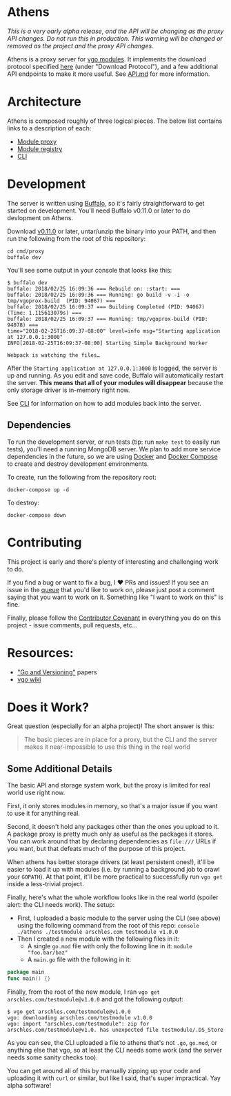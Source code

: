 # Athens

*This is a very early alpha release, and the API will be changing as the proxy API changes.*
_Do not run this in production. This warning will be changed or removed as the project and the proxy API changes._

Athens is a proxy server for [vgo modules](https://github.com/golang/go/wiki/vgo). It implements
the download protocol specified [here](https://research.swtch.com/vgo-module)
(under "Download Protocol"), and a few additional API endpoints to make it more useful. See
[API.md](./API.md) for more information.

# Architecture

Athens is composed roughly of three logical pieces. The below list contains links
to a description of each:

* [Module proxy](./PROXY.md)
* [Module registry](./REGISTRY.md)
* [CLI](./CLI.md)

# Development

The server is written using [Buffalo](https://gobuffalo.io/), so it's fairly straightforward
to get started on development. You'll need Buffalo v0.11.0 or later to do devlopment on Athens.

Download
[v0.11.0](https://github.com/gobuffalo/buffalo/releases/tag/v0.11.0) or later, untar/unzip the
binary into your PATH, and then run the following from the root of this repository:

```console
cd cmd/proxy
buffalo dev
```

You'll see some output in your console that looks like this:

```console
$ buffalo dev
buffalo: 2018/02/25 16:09:36 === Rebuild on: :start: ===
buffalo: 2018/02/25 16:09:36 === Running: go build -v -i -o tmp/vgoprox-build  (PID: 94067) ===
buffalo: 2018/02/25 16:09:37 === Building Completed (PID: 94067) (Time: 1.115613079s) ===
buffalo: 2018/02/25 16:09:37 === Running: tmp/vgoprox-build (PID: 94078) ===
time="2018-02-25T16:09:37-08:00" level=info msg="Starting application at 127.0.0.1:3000"
INFO[2018-02-25T16:09:37-08:00] Starting Simple Background Worker

Webpack is watching the files…
```

After the `Starting application at 127.0.0.1:3000` is logged, the server is up and running.
As you edit and save code, Buffalo will automatically restart the server. **This means that
all of your modules will disappear** because the only storage driver is in-memory right now.

See [CLI](#CLI) for information on how to add modules back into the server.

## Dependencies

To run the development server, or run tests (tip: run `make test` to easily
run tests), you'll need a running MongoDB server. We plan to add more service
dependencies in the future, so we are using
[Docker](https://www.docker.com/) and
[Docker Compose](https://docs.docker.com/compose/) to create and destroy
development environments.

To create, run the following from the repository root:

```console
docker-compose up -d
```

To destroy:

```console
docker-compose down
```

# Contributing

This project is early and there's plenty of interesting and challenging work to do.

If you find a bug or want to fix a bug, I :heart: PRs and issues! If you see an issue
in the [queue](https://github.com/gomods/athens/issues) that you'd like to work on,
please just post a comment saying that you want to work on it. Something like
"I want to work on this" is fine.

Finally, please follow the
[Contributor Covenant](https://www.contributor-covenant.org/) in everything
you do on this project - issue comments, pull requests, etc...

# Resources:

* ["Go and Versioning"](https://research.swtch.com/vgo) papers
* [vgo wiki](https://github.com/golang/go/wiki/vgo)

# Does it Work?

Great question (especially for an alpha project)! The short answer is this:

> The basic pieces are in place for a proxy, but the CLI and the server makes
> it near-impossible to use this thing in the real world

## Some Additional Details

The basic API and storage system work, but the proxy is limited for real world use right now.

First, it only stores modules in memory, so that's a major issue if you want to use it for anything
real.

Second, it doesn't hold any packages other than the ones you upload to it. A package proxy
is pretty much only as useful as the packages it stores. You can work around that by declaring
dependencies as `file:///` URLs if you want, but that defeats much of the purpose of this project.

When athens has better storage drivers (at least persistent ones!), it'll be easier to load it up
with modules (i.e. by running a background job to crawl your `GOPATH`). At that point, it'll be
more practical to successfully run `vgo get` inside a less-trivial project.

Finally, here's what the whole workflow looks like in the real world (spoiler alert: the CLI needs
work). The setup:

* First, I uploaded a basic module to the server using the CLI (see above) using the following command
  from the root of this repo:
  `console ./athens ./testmodule arschles.com testmodule v1.0.0`
* Then I created a new module with the following files in it:
  * A single `go.mod` file with only the following line in it: `module "foo.bar/baz"`
  * A `main.go` file with the following in it:

```go
package main
func main() {}
```

Finally, from the root of the new module, I ran `vgo get arschles.com/testmodule@v1.0.0` and got the
following output:

```console
$ vgo get arschles.com/testmodule@v1.0.0
vgo: downloading arschles.com/testmodule v1.0.0
vgo: import "arschles.com/testmodule": zip for arschles.com/testmodule@v1.0. has unexpected file testmodule/.DS_Store
```

As you can see, the CLI uploaded a file to athens that's not `.go`, `go.mod`, or anything else
that vgo, so at least the CLI needs some work (and the server needs some sanity checks too).

You can get around all of this by manually zipping up your code and uploading it with `curl` or
similar, but like I said, that's super impractical. Yay alpha software!
